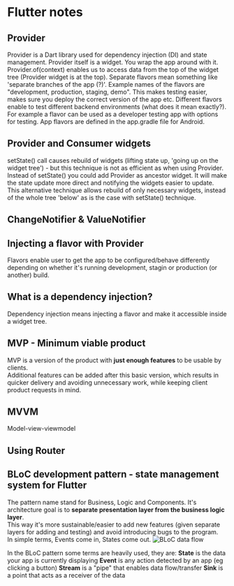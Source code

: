 # Flutter notes

## Provider
Provider is a Dart library used for dependency injection (DI) and state management.
Provider itself is a widget. You wrap the app around with it.
Provider.of<Flavor>(context) enables us to access data from the top of the widget tree (Provider widget is at the top).
Separate flavors mean something like 'separate branches of the app (?)'. Example names of the flavors are "development, production, staging, demo". This makes testing easier, makes sure you deploy the correct version of the app etc. Different flavors enable to test different backend environments (what does it mean exactly?). For example a flavor can be used as a developer testing app with options for testing.
App flavors are defined in the app.gradle file for Android.

## Provider and Consumer widgets

setState() call causes rebuild of widgets (lifting state up, 'going up on the widget tree') - but this technique is not as efficient as when using Provider. Instead of setState() you could add Provider as ancestor widget. It will make the state update more direct and notifying the widgets easier to update. This alternative technique allows rebuild of only necessary widgets, instead of the whole tree 'below' as is the case with setState() technique.  
## ChangeNotifier & ValueNotifier

## Injecting a flavor with Provider

Flavors enable user to get the app to be configured/behave differently depending on whether it's running development, stagin or production (or another) build.

## What is a dependency injection?

Dependency injection means injecting a flavor and make it accessible inside a widget tree.

## MVP - Minimum viable product

MVP is a version of the product with **just enough features** to be usable by clients. <br> Additional features can be added after this basic version, which results in quicker delivery and avoiding unnecessary work, while keeping client product requests in mind.

## MVVM

Model-view-viewmodel

## Using Router

## BLoC development pattern - state management system for Flutter

The pattern name stand for Business, Logic and Components. It's architecture goal is to **separate presentation layer from the business logic layer**. <br> This way it's more sustainable/easier to add new features (given separate layers for adding and testing) and avoid introducing bugs to the program. <br>
In simple terms, Events come in, States come out.
![BLoC data flow](https://miro.medium.com/max/700/1*MqYPYKdNBiID0mZ-zyE-mA.png)

In the BLoC pattern some terms are heavily used, they are:
**State** is the data your app is currently displaying
**Event** is any action detected by an app (eg clicking a button)
**Stream** is a "pipe" that enables data flow/transfer
**Sink** is a point that acts as a receiver of the data
